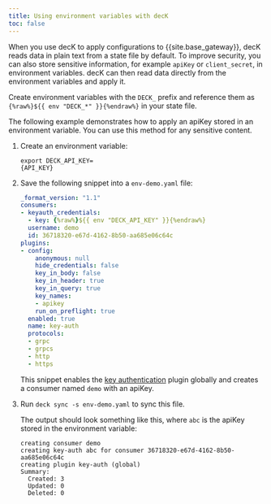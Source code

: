 ```yaml
---
title: Using environment variables with decK
toc: false
---
```


When you use decK to apply configurations to {{site.base_gateway}},
decK reads data in plain text from a state file by default. To improve security, you
can also store sensitive information, for example `apiKey` or `client_secret`, in
environment variables. decK can then read data directly from the environment
variables and apply it.

Create environment variables with the `DECK_` prefix and reference them as
`{%raw%}${{ env "DECK_*" }}{%endraw%}` in your state file.

The following example demonstrates how to apply an apiKey stored in an environment variable.
You can use this method for any sensitive content.

1. Create an environment variable:
    <div class="copy-code-snippet"><pre><code>export DECK_API_KEY=<div contenteditable="true">{API_KEY}</div></code></pre></div>

2. Save the following snippet into a `env-demo.yaml` file:

    ```yaml
    _format_version: "1.1"
    consumers:
    - keyauth_credentials:
      - key: {%raw%}${{ env "DECK_API_KEY" }}{%endraw%}
      username: demo
      id: 36718320-e67d-4162-8b50-aa685e06c64c
    plugins:
    - config:
        anonymous: null
        hide_credentials: false
        key_in_body: false
        key_in_header: true
        key_in_query: true
        key_names:
        - apikey
        run_on_preflight: true
      enabled: true
      name: key-auth
      protocols:
      - grpc
      - grpcs
      - http
      - https
    ```
    This snippet enables the [key authentication][key-auth] plugin globally and creates
     a consumer named `demo` with an apiKey.
3. Run `deck sync -s env-demo.yaml` to sync this file.

    The output should look something like this, where `abc` is the apiKey stored
    in the environment variable:

    ```plaintext
    creating consumer demo
    creating key-auth abc for consumer 36718320-e67d-4162-8b50-aa685e06c64c
    creating plugin key-auth (global)
    Summary:
      Created: 3
      Updated: 0
      Deleted: 0
    ```

[key-auth]: /hub/kong-inc/key-auth/
